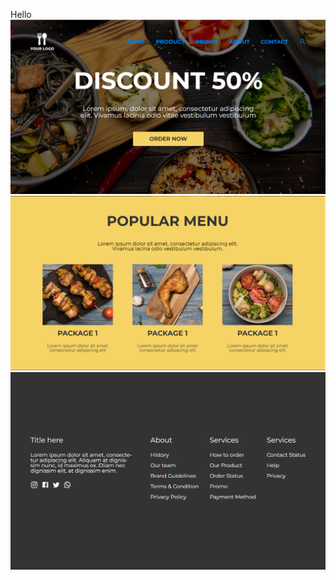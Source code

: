 Hello
<img src="./src/assets/forSite/first.png">
<img src="./src/assets/forSite/second.png">
<img src="./src/assets/forSite/third.png">